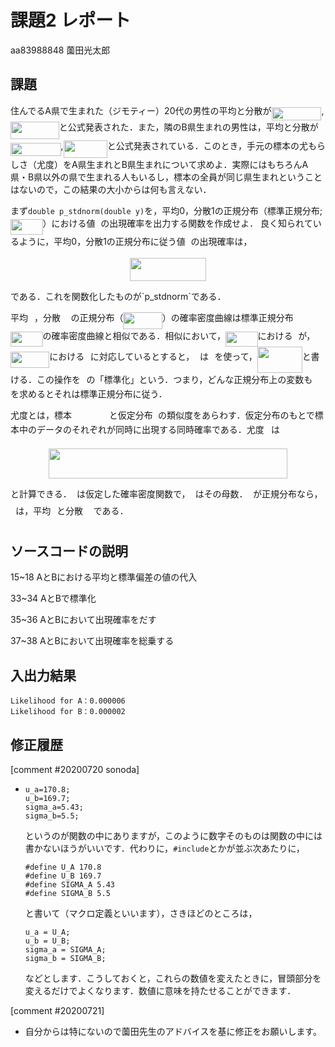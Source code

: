 # 課題2 レポート

aa83988848 薗田光太郎

## 課題

住んでるA県で生まれた（ジモティー）20代の男性の平均と分散が<img src="/k02/tex/d68ce6ca3a5bc0d4119b243192bca39a.svg?invert_in_darkmode&sanitize=true" align=middle width=79.97342429999998pt height=21.18721440000001pt/>,<img src="/k02/tex/597caa4b0247df1b37ce91294b1113a2.svg?invert_in_darkmode&sanitize=true" align=middle width=77.79492434999999pt height=27.89048460000002pt/>と公式発表された．また，隣のB県生まれの男性は，平均と分散が<img src="/k02/tex/84c6fc6280b3b0404c5624c15c7ba8d1.svg?invert_in_darkmode&sanitize=true" align=middle width=80.58012929999998pt height=21.18721440000001pt/>,<img src="/k02/tex/effffe1010d8efef5aafbd109a8ea79c.svg?invert_in_darkmode&sanitize=true" align=middle width=70.18242824999999pt height=27.89048460000002pt/>と公式発表されている．このとき，手元の標本の尤もらしさ（尤度）をA県生まれとB県生まれについて求めよ．実際にはもちろんA県・B県以外の県で生まれる人もいるし，標本の全員が同じ県生まれということはないので，この結果の大小からは何も言えない．
   
まず`double p_stdnorm(double y)`を，平均0，分散1の正規分布（標準正規分布;<img src="/k02/tex/f706189f7c542a8078a8b5dc271260ce.svg?invert_in_darkmode&sanitize=true" align=middle width=51.52970459999999pt height=24.65753399999998pt/>）における値<img src="/k02/tex/deceeaf6940a8c7a5a02373728002b0f.svg?invert_in_darkmode&sanitize=true" align=middle width=8.649225749999989pt height=14.15524440000002pt/>の出現確率を出力する関数を作成せよ．
良く知られているように，平均0，分散1の正規分布に従う値<img src="/k02/tex/deceeaf6940a8c7a5a02373728002b0f.svg?invert_in_darkmode&sanitize=true" align=middle width=8.649225749999989pt height=14.15524440000002pt/>の出現確率は，
<p align="center"><img src="/k02/tex/dcba64f2c044edfdbde5ea3b05906df0.svg?invert_in_darkmode&sanitize=true" align=middle width=122.21369985pt height=37.0017615pt/></p>
である．これを関数化したものが`p_stdnorm`である．

平均<img src="/k02/tex/07617f9d8fe48b4a7b3f523d6730eef0.svg?invert_in_darkmode&sanitize=true" align=middle width=9.90492359999999pt height=14.15524440000002pt/>，分散<img src="/k02/tex/e6718aa5499c31af3ff15c3c594a7854.svg?invert_in_darkmode&sanitize=true" align=middle width=16.535428799999988pt height=26.76175259999998pt/>の正規分布（<img src="/k02/tex/ab37c7ccf43057fff834fa1367d3156f.svg?invert_in_darkmode&sanitize=true" align=middle width=62.35355114999998pt height=26.76175259999998pt/>）の確率密度曲線は標準正規分布<img src="/k02/tex/f706189f7c542a8078a8b5dc271260ce.svg?invert_in_darkmode&sanitize=true" align=middle width=51.52970459999999pt height=24.65753399999998pt/>の確率密度曲線と相似である．相似において，<img src="/k02/tex/f706189f7c542a8078a8b5dc271260ce.svg?invert_in_darkmode&sanitize=true" align=middle width=51.52970459999999pt height=24.65753399999998pt/>における<img src="/k02/tex/deceeaf6940a8c7a5a02373728002b0f.svg?invert_in_darkmode&sanitize=true" align=middle width=8.649225749999989pt height=14.15524440000002pt/>が，<img src="/k02/tex/ab37c7ccf43057fff834fa1367d3156f.svg?invert_in_darkmode&sanitize=true" align=middle width=62.35355114999998pt height=26.76175259999998pt/>における<img src="/k02/tex/332cc365a4987aacce0ead01b8bdcc0b.svg?invert_in_darkmode&sanitize=true" align=middle width=9.39498779999999pt height=14.15524440000002pt/>に対応しているとすると，<img src="/k02/tex/deceeaf6940a8c7a5a02373728002b0f.svg?invert_in_darkmode&sanitize=true" align=middle width=8.649225749999989pt height=14.15524440000002pt/>は<img src="/k02/tex/332cc365a4987aacce0ead01b8bdcc0b.svg?invert_in_darkmode&sanitize=true" align=middle width=9.39498779999999pt height=14.15524440000002pt/>を使って，<img src="/k02/tex/68d6425cfaadabd14aeda684e28f4aa7.svg?invert_in_darkmode&sanitize=true" align=middle width=71.93053724999999pt height=41.4194451pt/>と書ける．この操作を<img src="/k02/tex/332cc365a4987aacce0ead01b8bdcc0b.svg?invert_in_darkmode&sanitize=true" align=middle width=9.39498779999999pt height=14.15524440000002pt/>の「標準化」という．つまり，どんな正規分布上の変数も<img src="/k02/tex/deceeaf6940a8c7a5a02373728002b0f.svg?invert_in_darkmode&sanitize=true" align=middle width=8.649225749999989pt height=14.15524440000002pt/>を求めるとそれは標準正規分布に従う．

尤度とは，標本<img src="/k02/tex/a3dedd496824b6f33a456be5f9917136.svg?invert_in_darkmode&sanitize=true" align=middle width=59.728227899999986pt height=14.15524440000002pt/>と仮定分布<img src="/k02/tex/2ec6e630f199f589a2402fdf3e0289d5.svg?invert_in_darkmode&sanitize=true" align=middle width=8.270567249999992pt height=14.15524440000002pt/>の類似度をあらわす．仮定分布のもとで標本中のデータのそれぞれが同時に出現する同時確率である．尤度<img src="/k02/tex/ddcb483302ed36a59286424aa5e0be17.svg?invert_in_darkmode&sanitize=true" align=middle width=11.18724254999999pt height=22.465723500000017pt/>は

<p align="center"><img src="/k02/tex/b0546b665f9803a72be90a9a55348d3d.svg?invert_in_darkmode&sanitize=true" align=middle width=382.1801676pt height=47.806078649999996pt/></p>

と計算できる．<img src="/k02/tex/2ec6e630f199f589a2402fdf3e0289d5.svg?invert_in_darkmode&sanitize=true" align=middle width=8.270567249999992pt height=14.15524440000002pt/>は仮定した確率密度関数で，<img src="/k02/tex/27e556cf3caa0673ac49a8f0de3c73ca.svg?invert_in_darkmode&sanitize=true" align=middle width=8.17352744999999pt height=22.831056599999986pt/>はその母数．<img src="/k02/tex/2ec6e630f199f589a2402fdf3e0289d5.svg?invert_in_darkmode&sanitize=true" align=middle width=8.270567249999992pt height=14.15524440000002pt/>が正規分布なら，<img src="/k02/tex/27e556cf3caa0673ac49a8f0de3c73ca.svg?invert_in_darkmode&sanitize=true" align=middle width=8.17352744999999pt height=22.831056599999986pt/>は，平均<img src="/k02/tex/07617f9d8fe48b4a7b3f523d6730eef0.svg?invert_in_darkmode&sanitize=true" align=middle width=9.90492359999999pt height=14.15524440000002pt/>と分散<img src="/k02/tex/e6718aa5499c31af3ff15c3c594a7854.svg?invert_in_darkmode&sanitize=true" align=middle width=16.535428799999988pt height=26.76175259999998pt/>である．

## ソースコードの説明
15~18 AとBにおける平均と標準偏差の値の代入

33~34 AとBで標準化

35~36 AとBにおいて出現確率をだす

37~38 AとBにおいて出現確率を総乗する
## 入出力結果

```
Likelihood for A：0.000006
Likelihood for B：0.000002
```

## 修正履歴

[comment #20200720 sonoda]
- ```
  u_a=170.8;
  u_b=169.7;
  sigma_a=5.43;
  sigma_b=5.5;
  ```
  というのが関数の中にありますが，このように数字そのものは関数の中には書かないほうがいいです．代わりに，`#include`とかが並ぶ次あたりに，
  ```
  #define U_A 170.8
  #define U_B 169.7
  #define SIGMA_A 5.43
  #define SIGMA_B 5.5
  ```
  と書いて（マクロ定義といいます），さきほどのところは，
  ```
  u_a = U_A;
  u_b = U_B;
  sigma_a = SIGMA_A;
  sigma_b = SIGMA_B;
  ```
  などとします．こうしておくと，これらの数値を変えたときに，冒頭部分を変えるだけでよくなります．数値に意味を持たせることができます．

[comment #20200721]
- 自分からは特にないので薗田先生のアドバイスを基に修正をお願いします。